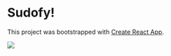 # Sudofy!

This project was bootstrapped with [Create React App](https://github.com/facebook/create-react-app).

![](https://i.imgur.com/HS5E0SC.jpg)
